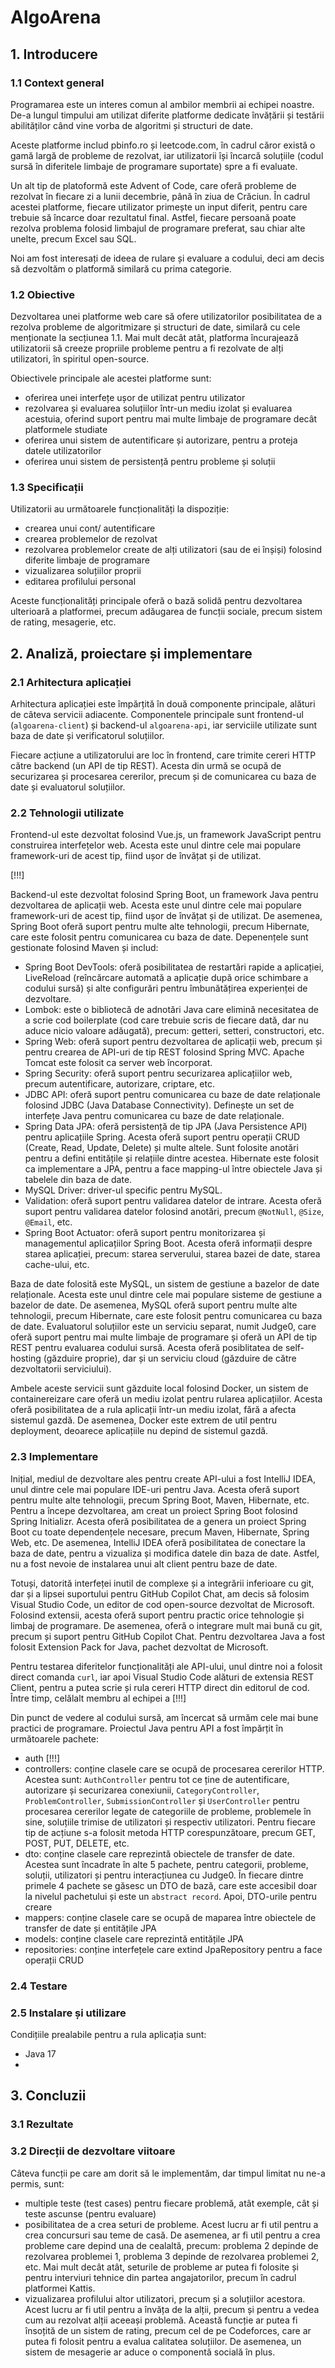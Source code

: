 # AlgoArena

## 1. Introducere

### 1.1 Context general

Programarea este un interes comun al ambilor membrii ai echipei noastre. De-a lungul timpului am utilizat diferite platforme dedicate învățării și testării abilităților când vine vorba de algoritmi și structuri de date.

Aceste platforme includ pbinfo.ro și leetcode.com, în cadrul căror există o gamă largă de probleme de rezolvat, iar utilizatorii își încarcă soluțiile (codul sursă în diferitele limbaje de programare suportate) spre a fi evaluate.

Un alt tip de platoformă este Advent of Code, care oferă probleme de rezolvat în fiecare zi a lunii decembrie, până în ziua de Crăciun. În cadrul acestei platforme, fiecare utilizator primește un input diferit, pentru care trebuie să încarce doar rezultatul final. Astfel, fiecare persoană poate rezolva problema folosid limbajul de programare preferat, sau chiar alte unelte, precum Excel sau SQL.

Noi am fost interesați de ideea de rulare și evaluare a codului, deci am decis să dezvoltăm o platformă similară cu prima categorie.

### 1.2 Obiective

Dezvoltarea unei platforme web care să ofere utilizatorilor posibilitatea de a rezolva probleme de algoritmizare și structuri de date, similară cu cele menționate la secțiunea 1.1. Mai mult decât atât, platforma încurajează utilizatorii să creeze propriile probleme pentru a fi rezolvate de alți utilizatori, în spiritul open-source.

Obiectivele principale ale acestei platforme sunt:

- oferirea unei interfețe ușor de utilizat pentru utilizator
- rezolvarea și evaluarea soluțiilor într-un mediu izolat și evaluarea acestuia, oferind suport pentru mai multe limbaje de programare decât platformele studiate
- oferirea unui sistem de autentificare și autorizare, pentru a proteja datele utilizatorilor
- oferirea unui sistem de persistență pentru probleme și soluții

### 1.3 Specificații

Utilizatorii au următoarele funcționalități la dispoziție:

- crearea unui cont/ autentificare
- crearea problemelor de rezolvat
- rezolvarea problemelor create de alți utilizatori (sau de ei înșiși) folosind diferite limbaje de programare
- vizualizarea soluțiilor proprii
- editarea profilului personal

Aceste funcționalități principale oferă o bază solidă pentru dezvoltarea ulterioară a platformei, precum adăugarea de funcții sociale, precum sistem de rating, mesagerie, etc.

## 2. Analiză, proiectare și implementare

### 2.1 Arhitectura aplicației

Arhitectura aplicației este împărțită în două componente principale, alături de câteva servicii adiacente. Componentele principale sunt frontend-ul (`algoarena-client`) și backend-ul `algoarena-api`, iar serviciile utilizate sunt baza de date și verificatorul soluțiilor.

Fiecare acțiune a utilizatorului are loc în frontend, care trimite cereri HTTP către backend (un API de tip REST). Acesta din urmă se ocupă de securizarea și procesarea cererilor, precum și de comunicarea cu baza de date și evaluatorul soluțiilor.

### 2.2 Tehnologii utilizate

Frontend-ul este dezvoltat folosind Vue.js, un framework JavaScript pentru construirea interfețelor web. Acesta este unul dintre cele mai populare framework-uri de acest tip, fiind ușor de învățat și de utilizat.

[!!!]

Backend-ul este dezvoltat folosind Spring Boot, un framework Java pentru dezvoltarea de aplicații web. Acesta este unul dintre cele mai populare framework-uri de acest tip, fiind ușor de învățat și de utilizat. De asemenea, Spring Boot oferă suport pentru multe alte tehnologii, precum Hibernate, care este folosit pentru comunicarea cu baza de date. Depenențele sunt gestionate folosind Maven și includ:

- Spring Boot DevTools: oferă posibilitatea de restartări rapide a aplicației, LiveReload (reîncărcare automată a aplicație după orice schimbare a codului sursă) și alte configurări pentru îmbunătățirea experienței de dezvoltare.
- Lombok: este o bibliotecă de adnotări Java care elimină necesitatea de a scrie cod boilerplate (cod care trebuie scris de fiecare dată, dar nu aduce nicio valoare adăugată), precum: getteri, setteri, constructori, etc.
- Spring Web: oferă suport pentru dezvoltarea de aplicații web, precum și pentru crearea de API-uri de tip REST folosind Spring MVC. Apache Tomcat este folosit ca server web încorporat.
- Spring Security: oferă suport pentru securizarea aplicațiilor web, precum autentificare, autorizare, criptare, etc.
- JDBC API: oferă suport pentru comunicarea cu baze de date relaționale folosind JDBC (Java Database Connectivity). Definește un set de interfețe Java pentru comunicarea cu baze de date relaționale.
- Spring Data JPA: oferă persistență de tip JPA (Java Persistence API) pentru aplicațiile Spring. Acesta oferă suport pentru operații CRUD (Create, Read, Update, Delete) și multe altele. Sunt folosite anotări pentru a defini entitățile și relațiile dintre acestea. Hibernate este folosit ca implementare a JPA, pentru a face mapping-ul între obiectele Java și tabelele din baza de date.
- MySQL Driver: driver-ul specific pentru MySQL.
- Validation: oferă suport pentru validarea datelor de intrare. Acesta oferă suport pentru validarea datelor folosind anotări, precum `@NotNull`, `@Size`, `@Email`, etc.
- Spring Boot Actuator: oferă suport pentru monitorizarea și managementul aplicațiilor Spring Boot. Acesta oferă informații despre starea aplicației, precum: starea serverului, starea bazei de date, starea cache-ului, etc.

Baza de date folosită este MySQL, un sistem de gestiune a bazelor de date relaționale. Acesta este unul dintre cele mai populare sisteme de gestiune a bazelor de date. De asemenea, MySQL oferă suport pentru multe alte tehnologii, precum Hibernate, care este folosit pentru comunicarea cu baza de date. Evaluatorul soluțiilor este un serviciu separat, numit Judge0, care oferă suport pentru mai multe limbaje de programare și oferă un API de tip REST pentru evaluarea codului sursă. Acesta oferă posiblitatea de self-hosting (găzduire proprie), dar și un serviciu cloud (găzduire de către dezvoltatorii serviciului).

Ambele aceste servicii sunt găzduite local folosind Docker, un sistem de containereizare care oferă un mediu izolat pentru rularea aplicațiilor. Acesta oferă posibilitatea de a rula aplicații într-un mediu izolat, fără a afecta sistemul gazdă. De asemenea, Docker este extrem de util pentru deployment, deoarece aplicațiile nu depind de sistemul gazdă.

### 2.3 Implementare

Inițial, mediul de dezvoltare ales pentru create API-ului a fost IntelliJ IDEA, unul dintre cele mai populare IDE-uri pentru Java. Acesta oferă suport pentru multe alte tehnologii, precum Spring Boot, Maven, Hibernate, etc. Pentru a începe dezvoltarea, am creat un proiect Spring Boot folosind Spring Initializr. Acesta oferă posibilitatea de a genera un proiect Spring Boot cu toate dependențele necesare, precum Maven, Hibernate, Spring Web, etc. De asemenea, IntelliJ IDEA oferă posibilitatea de conectare la baza de date, pentru a vizualiza și modifica datele din baza de date. Astfel, nu a fost nevoie de instalarea unui alt client pentru baze de date.

Totuși, datorită interfeței inutil de complexe și a integrării inferioare cu git, dar și a lipsei suportului pentru GitHub Copilot Chat, am decis să folosim Visual Studio Code, un editor de cod open-source dezvoltat de Microsoft. Folosind extensii, acesta oferă suport pentru practic orice tehnologie și limbaj de programare. De asemenea, oferă o integrare mult mai bună cu git, precum și suport pentru GitHub Copilot Chat. Pentru dezvoltarea Java a fost folosit Extension Pack for Java, pachet dezvoltat de Microsoft.

Pentru testarea diferitelor funcționalități ale API-ului, unul dintre noi a folosit direct comanda `curl`, iar apoi Visual Studio Code alături de extensia REST Client, pentru a putea scrie și rula cereri HTTP direct din editorul de cod. Între timp, celălalt membru al echipei a [!!!]

Din punct de vedere al codului sursă, am încercat să urmăm cele mai bune practici de programare. Proiectul Java pentru API a fost împărțit în următoarele pachete:

- auth [!!!]
- controllers: conține clasele care se ocupă de procesarea cererilor HTTP. Acestea sunt: `AuthController` pentru tot ce ține de autentificare, autorizare și securizarea conexiunii, `CategoryController`, `ProblemController`, `SubmissionController` și `UserController` pentru procesarea cererilor legate de categoriile de probleme, problemele în sine, soluțiile trimise de utilizatori și respectiv utilizatori. Pentru fiecare tip de acțiune s-a folosit metoda HTTP corespunzătoare, precum GET, POST, PUT, DELETE, etc.
- dto: conține clasele care reprezintă obiectele de transfer de date. Acestea sunt încadrate în alte 5 pachete, pentru categorii, probleme, soluții, utilizatori și pentru interacțiunea cu Judge0. În fiecare dintre primele 4 pachete se găsesc un DTO de bază, care este accesibil doar la nivelul pachetului și este un `abstract record`. Apoi, DTO-urile pentru creare
- mappers: conține clasele care se ocupă de maparea între obiectele de transfer de date și entitățile JPA
- models: conține clasele care reprezintă entitățile JPA
- repositories: conține interfețele care extind JpaRepository pentru a face operații CRUD

### 2.4 Testare

### 2.5 Instalare și utilizare

Condițiile prealabile pentru a rula aplicația sunt:

- Java 17
-

## 3. Concluzii

### 3.1 Rezultate

### 3.2 Direcții de dezvoltare viitoare

Câteva funcții pe care am dorit să le implementăm, dar timpul limitat nu ne-a permis, sunt:

- multiple teste (test cases) pentru fiecare problemă, atât exemple, cât și teste ascunse (pentru evaluare)
- posibilitatea de a crea seturi de probleme. Acest lucru ar fi util pentru a crea concursuri sau teme de casă. De asemenea, ar fi util pentru a crea probleme care depind una de cealaltă, precum: problema 2 depinde de rezolvarea problemei 1, problema 3 depinde de rezolvarea problemei 2, etc. Mai mult decât atât, seturile de probleme ar putea fi folosite și pentru interviuri tehnice din partea angajatorilor, precum în cadrul platformei Kattis.
- vizualizarea profilului altor utilizatori, precum și a soluțiilor acestora. Acest lucru ar fi util pentru a învăța de la alții, precum și pentru a vedea cum au rezolvat alții aceeași problemă. Această funcție ar putea fi însoțită de un sistem de rating, precum cel de pe Codeforces, care ar putea fi folosit pentru a evalua calitatea soluțiilor. De asemenea, un sistem de mesagerie ar aduce o componentă socială în plus.
